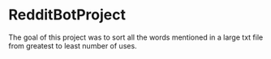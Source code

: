 # RedditBotProject
The goal of this project was to sort all the words mentioned in a large txt file from greatest to least number of uses.  
